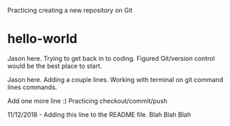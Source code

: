 Practicing creating a new repository on Git

# hello-world

Jason here. Trying to get back in to coding.
Figured Git/version control would be the best place to start.

Jason here. Adding a couple lines. Working
with terminal on git command lines commands.

Add one more line :) Practicing checkout/commit/push

11/12/2018 - Adding this line to the README file. Blah Blah Blah



